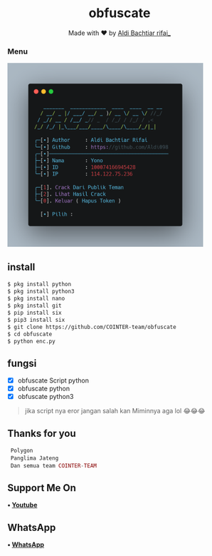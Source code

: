 <h1 align="center">
  obfuscate
</h1>
</div>
<p align="center">
  Made with ❤️ by <a href="https://github.com/Aldi098">Aldi Bachtiar rifai_</a>
</p>
<p align="center">
 
### Menu
 <img src="https://github.com/Aldi098/Crak/blob/main/hasil%204.png" width="440" title="Menu" alt="Menu">
</p>

## install
```python3
$ pkg install python
$ pkg install python3
$ pkg install nano
$ pkg install git
$ pip install six
$ pip3 install six
$ git clone https://github.com/COINTER-team/obfuscate
$ cd obfuscate
$ python enc.py

```

## fungsi
- [x] obfuscate Script python
- [x] obfuscate python
- [x] obfuscate python3

> jika script nya eror jangan salah kan Miminnya aga lol 😂😂😂

## Thanks for you
```php
 Polygon
 Panglima Jateng
 Dan semua team COINTER-TEAM
```
## Support Me On
<b>• [Youtube](https://youtube.com/channel/UC7ygjAbDjuiN76PqOlJm40A)</b>
</br>
## WhatsApp
<b>• [WhatsApp](https://api.whatsapp.com/send?phone=+62852-9500-4078&text=Assalamualaikum)</b>
<br>
